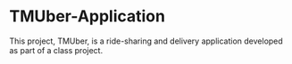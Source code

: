 # TMUber-Application
This project, TMUber, is a ride-sharing and delivery application developed as part of a class project. 
